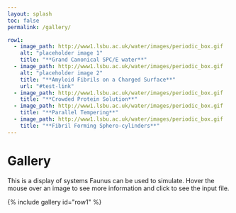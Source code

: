 ```yaml
---
layout: splash
toc: false
permalink: /gallery/

row1:
  - image_path: http://www1.lsbu.ac.uk/water/images/periodic_box.gif
    alt: "placeholder image 1"
    title: "**Grand Canonical SPC/E water**"
  - image_path: http://www1.lsbu.ac.uk/water/images/periodic_box.gif
    alt: "placeholder image 2"
    title: "**Amyloid Fibrils on a Charged Surface**"
    url: "#test-link"
  - image_path: http://www1.lsbu.ac.uk/water/images/periodic_box.gif
    title: "**Crowded Protein Solution**"
  - image_path: http://www1.lsbu.ac.uk/water/images/periodic_box.gif
    title: "**Parallel Tempering**"
  - image_path: http://www1.lsbu.ac.uk/water/images/periodic_box.gif
    title: "**Fibril Forming Sphero-cylinders**"
---
```

<script src="https://cdnjs.cloudflare.com/ajax/libs/mathjax/2.7.0/MathJax.js?config=TeX-AMS-MML_HTMLorMML" type="text/javascript"></script>

# Gallery

This is a display of systems Faunus can be used to simulate. Hover the mouse over an
image to see more information and click to see the input file.

{% include gallery id="row1" %}

